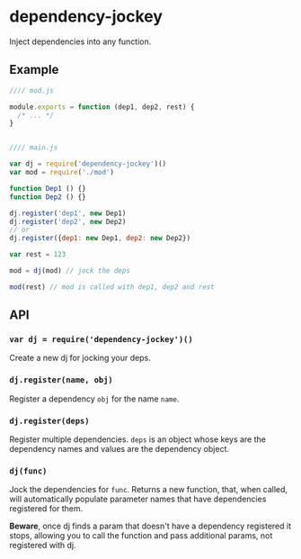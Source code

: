 # dependency-jockey
Inject dependencies into any function.

## Example

```js
//// mod.js

module.exports = function (dep1, dep2, rest) {
  /* ... */
}


//// main.js

var dj = require('dependency-jockey')()
var mod = require('./mod')

function Dep1 () {}
function Dep2 () {}

dj.register('dep1', new Dep1)
dj.register('dep2', new Dep2)
// or
dj.register({dep1: new Dep1, dep2: new Dep2})

var rest = 123

mod = dj(mod) // jock the deps

mod(rest) // mod is called with dep1, dep2 and rest
```

## API

### `var dj = require('dependency-jockey')()`
Create a new dj for jocking your deps.

### `dj.register(name, obj)`
Register a dependency `obj` for the name `name`.

### `dj.register(deps)`
Register multiple dependencies. `deps` is an object whose keys are the dependency names and values are the dependency object.

### `dj(func)`
Jock the dependencies for `func`. Returns a new function, that, when called, will automatically populate parameter names that have dependencies registered for them.

**Beware**, once dj finds a param that doesn't have a dependency registered it stops, allowing you to call the function and pass additional params, not registered with dj.
